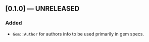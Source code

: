 ## [0.1.0] — UNRELEASED

### Added

- `Gem::Author` for authors info to be used primarily in gem specs.
